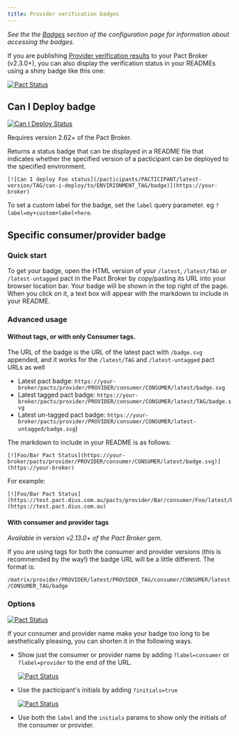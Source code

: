 ```yaml
---
title: Provider verification badges
---
```


_See the the_ [_Badges_](../configuration.md#Badges) _section of the configuration page for information about accessing the badges._

If you are publishing [Provider verification results](provider_verification_results.md) to your Pact Broker \(v2.3.0+\), you can also display the verification status in your READMEs using a shiny badge like this one:

[![Pact Status](https://cdn.rawgit.com/wiki/pact-foundation/pact_broker/images/foo-bar-badge-verified.svg)](https://test.pact.dius.com.au)


## Can I Deploy badge

[![Can I Deploy Status](/img/can-i-deploy-badge.svg)](https://test.pact.dius.com.au)

Requires version 2.62+ of the Pact Broker.

Returns a status badge that can be displayed in a README file that indicates whether the specified version of a pacticipant can be deployed to the specified environment.

```text
[![Can I deploy Foo status](/pacticipants/PACTICIPANT/latest-version/TAG/can-i-deploy/to/ENVIRIONMENT_TAG/badge)](https://your-broker)
```

To set a custom label for the badge, set the `label` query parameter. eg `?label=my+custom+label+here`.

## Specific consumer/provider badge

### Quick start

To get your badge, open the HTML version of your `/latest`, `/latest/TAG` or `/latest-untagged` pact in the Pact Broker by copy/pasting its URL into your browser location bar. Your badge will be shown in the top right of the page. When you click on it, a text box will appear with the markdown to include in your README.

### Advanced usage

#### Without tags, or with only Consumer tags.

The URL of the badge is the URL of the latest pact with `/badge.svg` appended, and it works for the `/latest/TAG` and `/latest-untagged` pact URLs as well

* Latest pact badge: `https://your-broker/pacts/provider/PROVIDER/consumer/CONSUMER/latest/badge.svg`
* Latest tagged pact badge: `https://your-broker/pacts/provider/PROVIDER/consumer/CONSUMER/latest/TAG/badge.svg`
* Latest un-tagged pact badge: `https://your-broker/pacts/provider/PROVIDER/consumer/CONSUMER/latest-untagged/badge.svg`\)

The markdown to include in your README is as follows:

```text
[![Foo/Bar Pact Status](https://your-broker/pacts/provider/PROVIDER/consumer/CONSUMER/latest/badge.svg)](https://your-broker)
```

For example:

```text
[![Foo/Bar Pact Status](https://test.pact.dius.com.au/pacts/provider/Bar/consumer/Foo/latest/badge.svg)](https://test.pact.dius.com.au)
```

#### With consumer and provider tags

_Available in version v2.13.0+ of the Pact Broker gem._

If you are using tags for both the consumer and provider versions \(this is recommended by the way!\) the badge URL will be a little different. The format is:

`/matrix/provider/PROVIDER/latest/PROVIDER_TAG/consumer/CONSUMER/latest/CONSUMER_TAG/badge`

### Options

[![Pact Status](https://cdn.rawgit.com/wiki/pact-foundation/pact_broker/images/long-badge.svg)](https://test.pact.dius.com.au)

If your consumer and provider name make your badge too long to be aesthetically pleasing, you can shorten it in the following ways.

* Show just the consumer or provider name by adding `?label=consumer` or `?label=provider` to the end of the URL.

  [![Pact Status](https://cdn.rawgit.com/wiki/pact-foundation/pact_broker/images/consumer-badge.svg)](https://test.pact.dius.com.au)

* Use the pacticipant's initials by adding `?initials=true`

  [![Pact Status](https://cdn.rawgit.com/wiki/pact-foundation/pact_broker/images/initials-badge.svg)](https://test.pact.dius.com.au)

* Use both the `label` and the `initials` params to show only the initials of the consumer or provider.

